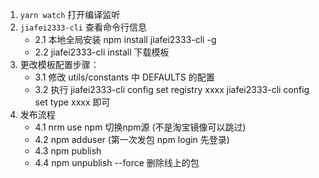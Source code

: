 1. `yarn watch` 打开编译监听
2. `jiafei2333-cli` 查看命令行信息
    - 2.1 本地全局安装 npm install jiafei2333-cli -g
    - 2.2 jiafei2333-cli install 下载模板
3. 更改模板配置步骤：
    - 3.1 修改 utils/constants 中 DEFAULTS 的配置
    - 3.2 执行 jiafei2333-cli config set registry xxxx 
              jiafei2333-cli config set type xxxx  即可
4. 发布流程
   - 4.1 nrm use npm 切换npm源 (不是淘宝镜像可以跳过)
   - 4.2 npm adduser (第一次发包 npm login 先登录)
   - 4.3 npm publish
   - 4.4 npm unpublish --force 删除线上的包
